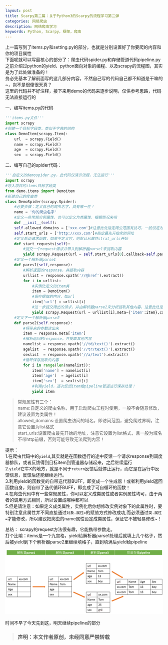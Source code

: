 ```yaml
---
layout: post
title: Scarpy第二篇：关于Python3的Scarpy的流程学习第二弹
categories: 网络爬虫
description: 网络爬虫学习
keywords: Python, Scarpy，框架，爬虫
---
```


上一篇写到了items.py和setting.py的部分，也就是分别设置好了你要爬的内容和你的项目属性  
下面呢就可以写最核心的部分了：爬虫代码spider.py和存储管道代码pipeline.py  
之前介绍过python的yield、python面向对象的编程、以及scrapy的流程图，其实是为了此处做准备的！  
务必先基本了解前面写的这几部分内容，不然自己写的代码自己都不知道是干嘛的~，岂不是很傻很天真？  
这里的代码并不好注释，接下来用demo的代码来逐步说明，仅供参考思路，代码无法直接运行的  

一、编写items.py的代码


```python
'''items.py文件'''
import scrapy
#创建一个目标字段类，类似于字典的结构
class DemoItem(scrapy.Item):
    url  = scrapy.Field()
    name = scrapy.Field()
    age  = scrapy.Field()
    sex  = scrapy.Field()
```

二、编写自己的spider代码：


```python
'''自定义的demospider.py，此代码仅演示流程，无法运行'''
import scrapy
#导入项目的items目标字段类
from demo.items import Demoitem
#新建自己的爬虫类
class DemoSpider(scrapy.Spider):
    #必要步骤：定义自己的爬虫名字，具有唯一性！
    name = '你的爬虫名字'
    #定义一些常规实例属性，也可以定义为类属性，根据情况来吧
    def __init__(self):
    self.allowed_domains = ['xxx.com']#注意此处指定爬虫范围有技巧，一般设定为域名，不带http前缀或不带WWW
    self.start_urls = ['http://xxx.com']#指定最先开始爬的网址
    #定义启动请求函数，如果不定义它，则默认从属性strat_urls开始
    def start_requests(self):
        #提交一个request请求并带入到解析器parse1来提取内容
        yield scrapy.Request(url = self.start_urls[0],callback=self.parse1)
    #定义一个解析器parse1
    def pares1(self,response):
        #解析返回的response，并提取内容
        urllist = response.xpath('//@href').extract()
        for i in urllist:
            #实例化定义的item类
            item = Demoitem()
            #保存提取的内容，如url
            item['url'] = urllist[i]
            #进一步提交爬出的请求，并由解析器parse2来分析提取其他内容，注意此处是将创建的item实例作为参数带着走的！
            yield scrapy.Request(url = urllist[i],meta={'item':item},callback=parse2)
    #定义下一个解析器parse2
    def parse2(self.response):
        #将带来的参数读出来
        item = response.meta['item']
        #解析返回的response，并提取其他内容
        namelist = response.xpath('//td/text()').extract()
        agelist  = response.xpath('//tr/text()').extract()
        sexlist  = response.xpath('//a/text').extract()
        #循环保存提取的内容
        for i in range(len(namelist)):
            item['name'] = namelist[i]
            item['age']  = agelist[i]
            item['sex']  = sexlist[i]
            #利用yield，逐次反馈item给pipeline管道进行保存处理！
            yield item
```

>常规属性有三个：  
name:自定义的爬虫名称，用于启动爬虫工程时使用，一般不会随意修改，建议设置为类属性！  
allowed_domains:设置爬虫访问的域名，即访问范围，避免爬过界啊，注意它设置为list格式  
start_urls:设置爬虫最先开始的地址，注意它设置为list格式，且一般为域名不带http前缀，否则可能导致无法爬到内容！  

提示：  
1.在爬虫代码中的`yield`,其实就是在函数运行的途中反馈一个请求response到调度器排队，或者反馈得到目标item到管道器存储起来，之后继续运行  
2.`yield`它牛X的地方，就是不同于`return`反馈后就停止运行，而它是在运行中反馈信息，反馈后还能继续运行。  
3.利用yield的函数变的自带迭代器BUFF，即变成一个生成器！或者利用yield返回函数自身，则自带了迭代循环BUFF，即变成了可自循环的函数！  
4.在爬虫代码中有一些常规属性，你可以定义成类属性或者实例属性均可，由于两者的调用方式相同，所以设置成哪种都可以  
5.但是请注意：如果定义成类属性，实例化后你想修改实例对象下的此属性时，要特别注意此属性并不同直接通过`对象.属性=`的赋值方式修改成功,而必须通过`类.属性=`才能修改，所以建议把爬虫的name属性设定成类属性，保证它不被轻易修改~！

总结：
scrapy的request方法很有趣，它能携带参数走。  
打个比喻：items是一个九宫格，yield给解析器parse1处理后就填上几个格子，然后被yield到下个解析器parse2里继续填格子，直到填满后yield给pipeline

![guocheng](/images/blog/2017-08-01_0.png)


时间不早了今天先到这，明天继续pipeline的部分

>### 声明：本文作者原创，未经同意严禁转载
